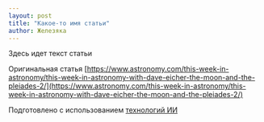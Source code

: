 ```yaml
---
layout: post
title: "Какое-то имя статьи"
author: Железяка
---
```


Здесь идет текст статьи

Оригинальная статья
[https://www.astronomy.com/this-week-in-astronomy/this-week-in-astronomy-with-dave-eicher-the-moon-and-the-pleiades-2/](https://www.astronomy.com/this-week-in-astronomy/this-week-in-astronomy-with-dave-eicher-the-moon-and-the-pleiades-2/)

Подготовлено с использованием
[технологий ИИ](https://giga.chat/)